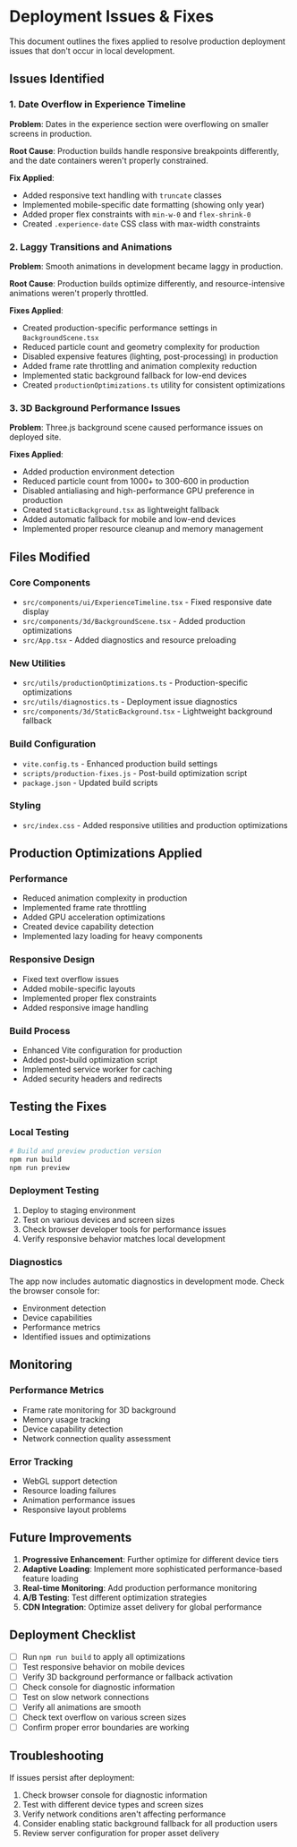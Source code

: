 # Deployment Issues & Fixes

This document outlines the fixes applied to resolve production deployment issues that don't occur in local development.

## Issues Identified

### 1. Date Overflow in Experience Timeline
**Problem**: Dates in the experience section were overflowing on smaller screens in production.

**Root Cause**: Production builds handle responsive breakpoints differently, and the date containers weren't properly constrained.

**Fix Applied**:
- Added responsive text handling with `truncate` classes
- Implemented mobile-specific date formatting (showing only year)
- Added proper flex constraints with `min-w-0` and `flex-shrink-0`
- Created `.experience-date` CSS class with max-width constraints

### 2. Laggy Transitions and Animations
**Problem**: Smooth animations in development became laggy in production.

**Root Cause**: Production builds optimize differently, and resource-intensive animations weren't properly throttled.

**Fixes Applied**:
- Created production-specific performance settings in `BackgroundScene.tsx`
- Reduced particle count and geometry complexity for production
- Disabled expensive features (lighting, post-processing) in production
- Added frame rate throttling and animation complexity reduction
- Implemented static background fallback for low-end devices
- Created `productionOptimizations.ts` utility for consistent optimizations

### 3. 3D Background Performance Issues
**Problem**: Three.js background scene caused performance issues on deployed site.

**Fixes Applied**:
- Added production environment detection
- Reduced particle count from 1000+ to 300-600 in production
- Disabled antialiasing and high-performance GPU preference in production
- Created `StaticBackground.tsx` as lightweight fallback
- Added automatic fallback for mobile and low-end devices
- Implemented proper resource cleanup and memory management

## Files Modified

### Core Components
- `src/components/ui/ExperienceTimeline.tsx` - Fixed responsive date display
- `src/components/3d/BackgroundScene.tsx` - Added production optimizations
- `src/App.tsx` - Added diagnostics and resource preloading

### New Utilities
- `src/utils/productionOptimizations.ts` - Production-specific optimizations
- `src/utils/diagnostics.ts` - Deployment issue diagnostics
- `src/components/3d/StaticBackground.tsx` - Lightweight background fallback

### Build Configuration
- `vite.config.ts` - Enhanced production build settings
- `scripts/production-fixes.js` - Post-build optimization script
- `package.json` - Updated build scripts

### Styling
- `src/index.css` - Added responsive utilities and production optimizations

## Production Optimizations Applied

### Performance
- Reduced animation complexity in production
- Implemented frame rate throttling
- Added GPU acceleration optimizations
- Created device capability detection
- Implemented lazy loading for heavy components

### Responsive Design
- Fixed text overflow issues
- Added mobile-specific layouts
- Implemented proper flex constraints
- Added responsive image handling

### Build Process
- Enhanced Vite configuration for production
- Added post-build optimization script
- Implemented service worker for caching
- Added security headers and redirects

## Testing the Fixes

### Local Testing
```bash
# Build and preview production version
npm run build
npm run preview
```

### Deployment Testing
1. Deploy to staging environment
2. Test on various devices and screen sizes
3. Check browser developer tools for performance issues
4. Verify responsive behavior matches local development

### Diagnostics
The app now includes automatic diagnostics in development mode. Check the browser console for:
- Environment detection
- Device capabilities
- Performance metrics
- Identified issues and optimizations

## Monitoring

### Performance Metrics
- Frame rate monitoring for 3D background
- Memory usage tracking
- Device capability detection
- Network connection quality assessment

### Error Tracking
- WebGL support detection
- Resource loading failures
- Animation performance issues
- Responsive layout problems

## Future Improvements

1. **Progressive Enhancement**: Further optimize for different device tiers
2. **Adaptive Loading**: Implement more sophisticated performance-based feature loading
3. **Real-time Monitoring**: Add production performance monitoring
4. **A/B Testing**: Test different optimization strategies
5. **CDN Integration**: Optimize asset delivery for global performance

## Deployment Checklist

- [ ] Run `npm run build` to apply all optimizations
- [ ] Test responsive behavior on mobile devices
- [ ] Verify 3D background performance or fallback activation
- [ ] Check console for diagnostic information
- [ ] Test on slow network connections
- [ ] Verify all animations are smooth
- [ ] Check text overflow on various screen sizes
- [ ] Confirm proper error boundaries are working

## Troubleshooting

If issues persist after deployment:

1. Check browser console for diagnostic information
2. Test with different device types and screen sizes
3. Verify network conditions aren't affecting performance
4. Consider enabling static background fallback for all production users
5. Review server configuration for proper asset delivery